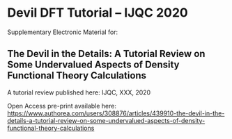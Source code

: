 # Devil DFT Tutorial – IJQC 2020
Supplementary Electronic Material for:
## The Devil in the Details: A Tutorial Review on Some Undervalued Aspects of Density Functional Theory Calculations

A tutorial review published here: IJQC, XXX, 2020

Open Access pre-print available here: https://www.authorea.com/users/308876/articles/439910-the-devil-in-the-details-a-tutorial-review-on-some-undervalued-aspects-of-density-functional-theory-calculations
